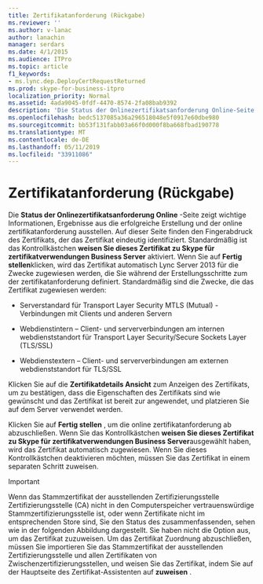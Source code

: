 ```yaml
---
title: Zertifikatanforderung (Rückgabe)
ms.reviewer: ''
ms.author: v-lanac
author: lanachin
manager: serdars
ms.date: 4/1/2015
ms.audience: ITPro
ms.topic: article
f1_keywords:
- ms.lync.dep.DeployCertRequestReturned
ms.prod: skype-for-business-itpro
localization_priority: Normal
ms.assetid: 4ada9045-0fdf-4470-8574-2fa08bab9392
description: 'Die Status der Onlinezertifikatsanforderung Online-Seite zeigt wichtige Informationen, Ergebnisse aus die erfolgreiche Erstellung und der online zertifikatanforderung ausstellen. Auf dieser Seite finden den Fingerabdruck des Zertifikats, der das Zertifikat eindeutig identifiziert. Standardmäßig ist das Kontrollkästchen weisen dieses Zertifikat Skype für zertifikatverwendungen Business Server aktiviert. Wenn Sie auf "Fertig stellen" klicken, wird das Zertifikat automatisch Lync Server 2013 für die Zwecke zugewiesen werden, die Sie während der Erstellungsschritte zum der zertifikatanforderung definiert. Standardmäßig sind die Zwecke, die das Zertifikat zugewiesen werden:'
ms.openlocfilehash: bedc5137085a36a296518048e5f0917e60dbe980
ms.sourcegitcommit: bb53f131fabb03a66f0d000f8ba668fbad190778
ms.translationtype: MT
ms.contentlocale: de-DE
ms.lasthandoff: 05/11/2019
ms.locfileid: "33911086"
---
```

# <a name="certificate-request-returned"></a>Zertifikatanforderung (Rückgabe)
 
Die **Status der Onlinezertifikatsanforderung Online** -Seite zeigt wichtige Informationen, Ergebnisse aus die erfolgreiche Erstellung und der online zertifikatanforderung ausstellen. Auf dieser Seite finden den Fingerabdruck des Zertifikats, der das Zertifikat eindeutig identifiziert. Standardmäßig ist das Kontrollkästchen **weisen Sie dieses Zertifikat zu Skype für zertifikatverwendungen Business Server** aktiviert. Wenn Sie auf **Fertig stellen**klicken, wird das Zertifikat automatisch Lync Server 2013 für die Zwecke zugewiesen werden, die Sie während der Erstellungsschritte zum der zertifikatanforderung definiert. Standardmäßig sind die Zwecke, die das Zertifikat zugewiesen werden:
  
- Serverstandard für Transport Layer Security MTLS (Mutual) - Verbindungen mit Clients und anderen Servern
    
- Webdienstintern – Client- und serververbindungen am internen webdienststandort für Transport Layer Security/Secure Sockets Layer (TLS/SSL)
    
- Webdienstextern – Client- und serververbindungen am externen webdienststandort für TLS/SSL
    
Klicken Sie auf die **Zertifikatdetails Ansicht** zum Anzeigen des Zertifikats, um zu bestätigen, dass die Eigenschaften des Zertifikats sind wie gewünscht und das Zertifikat ist bereit zur angewendet, und platzieren Sie auf dem Server verwendet werden.
  
Klicken Sie auf **Fertig stellen** , um die online zertifikatanforderung ab abzuschließen. Wenn Sie das Kontrollkästchen **weisen Sie dieses Zertifikat zu Skype für zertifikatverwendungen Business Server**ausgewählt haben, wird das Zertifikat automatisch zugewiesen. Wenn Sie dieses Kontrollkästchen deaktivieren möchten, müssen Sie das Zertifikat in einem separaten Schritt zuweisen. 
  
> [!IMPORTANT]
> Wenn das Stammzertifikat der ausstellenden Zertifizierungsstelle Zertifizierungsstelle (CA) nicht in den Computerspeicher vertrauenswürdige Stammzertifizierungsstelle ist, oder wenn Zertifikate nicht im entsprechenden Store sind, Sie den Status des zusammenfassenden, sehen wie in der folgenden Abbildung dargestellt. Sie haben nicht die Option aus, um das Zertifikat zuzuweisen. Um das Zertifikat Zuordnung abzuschließen, müssen Sie importieren Sie das Stammzertifikat der ausstellenden Zertifizierungsstelle und allen Zertifikaten von Zwischenzertifizierungsstellen, und weisen Sie das Zertifikat, indem Sie auf der Hauptseite des Zertifikat-Assistenten auf **zuweisen** .
  

